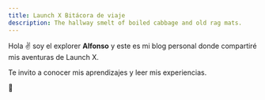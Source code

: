 ```yaml
---
title: Launch X Bitácora de viaje
description: The hallway smelt of boiled cabbage and old rag mats.
---
```


Hola ✌️  soy el explorer **Alfonso** y este es mi blog personal donde compartiré mis aventuras de Launch X.

Te invito a conocer mis aprendizajes y leer mis experiencias.

🚀
